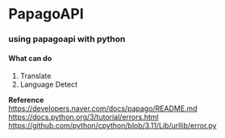 # PapagoAPI
### using papagoapi with python

#### What can do 
1. Translate 
2. Language Detect 

**Reference**   
https://developers.naver.com/docs/papago/README.md   
https://docs.python.org/3/tutorial/errors.html   
https://github.com/python/cpython/blob/3.11/Lib/urllib/error.py
